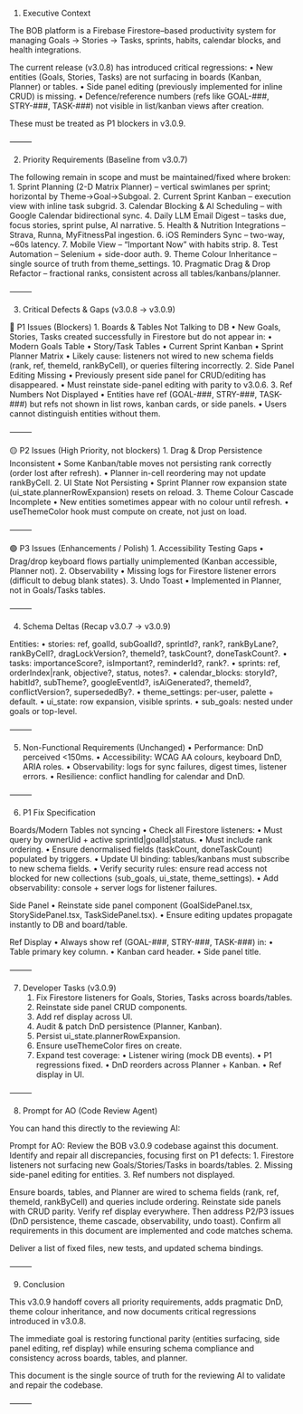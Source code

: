 1. Executive Context

The BOB platform is a Firebase Firestore–based productivity system for managing Goals → Stories → Tasks, sprints, habits, calendar blocks, and health integrations.

The current release (v3.0.8) has introduced critical regressions:
	•	New entities (Goals, Stories, Tasks) are not surfacing in boards (Kanban, Planner) or tables.
	•	Side panel editing (previously implemented for inline CRUD) is missing.
	•	Defence/reference numbers (refs like GOAL-###, STRY-###, TASK-###) not visible in list/kanban views after creation.

These must be treated as P1 blockers in v3.0.9.

⸻

2. Priority Requirements (Baseline from v3.0.7)

The following remain in scope and must be maintained/fixed where broken:
	1.	Sprint Planning (2-D Matrix Planner) – vertical swimlanes per sprint; horizontal by Theme→Goal→Subgoal.
	2.	Current Sprint Kanban – execution view with inline task subgrid.
	3.	Calendar Blocking & AI Scheduling – with Google Calendar bidirectional sync.
	4.	Daily LLM Email Digest – tasks due, focus stories, sprint pulse, AI narrative.
	5.	Health & Nutrition Integrations – Strava, Runna, MyFitnessPal ingestion.
	6.	iOS Reminders Sync – two-way, ~60s latency.
	7.	Mobile View – “Important Now” with habits strip.
	8.	Test Automation – Selenium + side-door auth.
	9.	Theme Colour Inheritance – single source of truth from theme_settings.
	10.	Pragmatic Drag & Drop Refactor – fractional ranks, consistent across all tables/kanbans/planner.

⸻

3. Critical Defects & Gaps (v3.0.8 → v3.0.9)

🔴 P1 Issues (Blockers)
	1.	Boards & Tables Not Talking to DB
	•	New Goals, Stories, Tasks created successfully in Firestore but do not appear in:
	•	Modern Goals Table
	•	Story/Task Tables
	•	Current Sprint Kanban
	•	Sprint Planner Matrix
	•	Likely cause: listeners not wired to new schema fields (rank, ref, themeId, rankByCell), or queries filtering incorrectly.
	2.	Side Panel Editing Missing
	•	Previously present side panel for CRUD/editing has disappeared.
	•	Must reinstate side-panel editing with parity to v3.0.6.
	3.	Ref Numbers Not Displayed
	•	Entities have ref (GOAL-###, STRY-###, TASK-###) but refs not shown in list rows, kanban cards, or side panels.
	•	Users cannot distinguish entities without them.

⸻

🟡 P2 Issues (High Priority, not blockers)
	1.	Drag & Drop Persistence Inconsistent
	•	Some Kanban/table moves not persisting rank correctly (order lost after refresh).
	•	Planner in-cell reordering may not update rankByCell.
	2.	UI State Not Persisting
	•	Sprint Planner row expansion state (ui_state.plannerRowExpansion) resets on reload.
	3.	Theme Colour Cascade Incomplete
	•	New entities sometimes appear with no colour until refresh.
	•	useThemeColor hook must compute on create, not just on load.

⸻

🟢 P3 Issues (Enhancements / Polish)
	1.	Accessibility Testing Gaps
	•	Drag/drop keyboard flows partially unimplemented (Kanban accessible, Planner not).
	2.	Observability
	•	Missing logs for Firestore listener errors (difficult to debug blank states).
	3.	Undo Toast
	•	Implemented in Planner, not in Goals/Tasks tables.

⸻

4. Schema Deltas (Recap v3.0.7 → v3.0.9)

Entities:
	•	stories: ref, goalId, subGoalId?, sprintId?, rank?, rankByLane?, rankByCell?, dragLockVersion?, themeId?, taskCount?, doneTaskCount?.
	•	tasks: importanceScore?, isImportant?, reminderId?, rank?.
	•	sprints: ref, orderIndex|rank, objective?, status, notes?.
	•	calendar_blocks: storyId?, habitId?, subTheme?, googleEventId?, isAiGenerated?, themeId?, conflictVersion?, supersededBy?.
	•	theme_settings: per-user, palette + default.
	•	ui_state: row expansion, visible sprints.
	•	sub_goals: nested under goals or top-level.

⸻

5. Non-Functional Requirements (Unchanged)
	•	Performance: DnD perceived <150ms.
	•	Accessibility: WCAG AA colours, keyboard DnD, ARIA roles.
	•	Observability: logs for sync failures, digest times, listener errors.
	•	Resilience: conflict handling for calendar and DnD.

⸻

6. P1 Fix Specification

Boards/Modern Tables not syncing
	•	Check all Firestore listeners:
	•	Must query by ownerUid + active sprintId|goalId|status.
	•	Must include rank ordering.
	•	Ensure denormalised fields (taskCount, doneTaskCount) populated by triggers.
	•	Update UI binding: tables/kanbans must subscribe to new schema fields.
	•	Verify security rules: ensure read access not blocked for new collections (sub_goals, ui_state, theme_settings).
	•	Add observability: console + server logs for listener failures.

Side Panel
	•	Reinstate side panel component (GoalSidePanel.tsx, StorySidePanel.tsx, TaskSidePanel.tsx).
	•	Ensure editing updates propagate instantly to DB and board/table.

Ref Display
	•	Always show ref (GOAL-###, STRY-###, TASK-###) in:
	•	Table primary key column.
	•	Kanban card header.
	•	Side panel title.

⸻

7. Developer Tasks (v3.0.9)
	1.	Fix Firestore listeners for Goals, Stories, Tasks across boards/tables.
	2.	Reinstate side panel CRUD components.
	3.	Add ref display across UI.
	4.	Audit & patch DnD persistence (Planner, Kanban).
	5.	Persist ui_state.plannerRowExpansion.
	6.	Ensure useThemeColor fires on create.
	7.	Expand test coverage:
	•	Listener wiring (mock DB events).
	•	P1 regressions fixed.
	•	DnD reorders across Planner + Kanban.
	•	Ref display in UI.

⸻

8. Prompt for AO (Code Review Agent)

You can hand this directly to the reviewing AI:

Prompt for AO:
Review the BOB v3.0.9 codebase against this document. Identify and repair all discrepancies, focusing first on P1 defects:
	1.	Firestore listeners not surfacing new Goals/Stories/Tasks in boards/tables.
	2.	Missing side-panel editing for entities.
	3.	Ref numbers not displayed.

Ensure boards, tables, and Planner are wired to schema fields (rank, ref, themeId, rankByCell) and queries include ordering. Reinstate side panels with CRUD parity. Verify ref display everywhere. Then address P2/P3 issues (DnD persistence, theme cascade, observability, undo toast). Confirm all requirements in this document are implemented and code matches schema.

Deliver a list of fixed files, new tests, and updated schema bindings.

⸻

9. Conclusion

This v3.0.9 handoff covers all priority requirements, adds pragmatic DnD, theme colour inheritance, and now documents critical regressions introduced in v3.0.8.

The immediate goal is restoring functional parity (entities surfacing, side panel editing, ref display) while ensuring schema compliance and consistency across boards, tables, and planner.

This document is the single source of truth for the reviewing AI to validate and repair the codebase.

⸻
